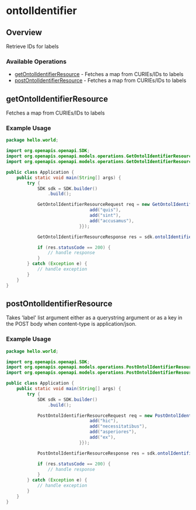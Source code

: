 # ontolIdentifier

## Overview

Retrieve IDs for labels

### Available Operations

* [getOntolIdentifierResource](#getontolidentifierresource) - Fetches a map from CURIEs/IDs to labels
* [postOntolIdentifierResource](#postontolidentifierresource) - Fetches a map from CURIEs/IDs to labels

## getOntolIdentifierResource

Fetches a map from CURIEs/IDs to labels

### Example Usage

```java
package hello.world;

import org.openapis.openapi.SDK;
import org.openapis.openapi.models.operations.GetOntolIdentifierResourceRequest;
import org.openapis.openapi.models.operations.GetOntolIdentifierResourceResponse;

public class Application {
    public static void main(String[] args) {
        try {
            SDK sdk = SDK.builder()
                .build();

            GetOntolIdentifierResourceRequest req = new GetOntolIdentifierResourceRequest(                new String[]{{
                                add("quis"),
                                add("sint"),
                                add("accusamus"),
                            }});            

            GetOntolIdentifierResourceResponse res = sdk.ontolIdentifier.getOntolIdentifierResource(req);

            if (res.statusCode == 200) {
                // handle response
            }
        } catch (Exception e) {
            // handle exception
        }
    }
}
```

## postOntolIdentifierResource

Takes 'label' list argument either as a querystring argument or as a key
in the POST body when content-type is application/json.

### Example Usage

```java
package hello.world;

import org.openapis.openapi.SDK;
import org.openapis.openapi.models.operations.PostOntolIdentifierResourceRequest;
import org.openapis.openapi.models.operations.PostOntolIdentifierResourceResponse;

public class Application {
    public static void main(String[] args) {
        try {
            SDK sdk = SDK.builder()
                .build();

            PostOntolIdentifierResourceRequest req = new PostOntolIdentifierResourceRequest(                new String[]{{
                                add("hic"),
                                add("necessitatibus"),
                                add("asperiores"),
                                add("ex"),
                            }});            

            PostOntolIdentifierResourceResponse res = sdk.ontolIdentifier.postOntolIdentifierResource(req);

            if (res.statusCode == 200) {
                // handle response
            }
        } catch (Exception e) {
            // handle exception
        }
    }
}
```

